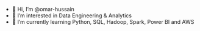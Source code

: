 - 👋 Hi, I’m @omar-hussain
- 👀 I’m interested in Data Engineering & Analytics
- 🌱 I’m currently learning Python, SQL, Hadoop, Spark, Power BI and AWS

<!---
omar-hussain/omar-hussain is a ✨ special ✨ repository because its `README.md` (this file) appears on your GitHub profile.
You can click the Preview link to take a look at your changes.
--->
